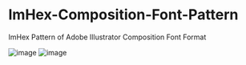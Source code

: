 # ImHex-Composition-Font-Pattern
ImHex Pattern of Adobe Illustrator Composition Font Format

![image](https://github.com/user-attachments/assets/4f8ff11f-f75b-4901-8c82-295bf8a4d042)
![image](https://github.com/user-attachments/assets/c3c79fb2-125c-4884-8e00-483797f591e5)
